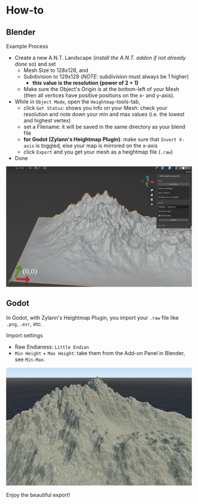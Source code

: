 # How-to

## Blender

Example Process
* Create a new A.N.T. Landscape (_install the A.N.T. addon if not already done so_) and set
  * Mesh Size to 128x128, and
  * Subdivision to 129x129 (_NOTE_: subdivision must always be 1 higher)
    * **this value is the resolution (power of 2 + 1)**
  * Make sure the Object's Origin is at the bottom-left of your Mesh (then all vertices have positive positions on the x- and y-axis).
* While in `Object Mode`, open the `Heightmap`-tools-tab,
  * click `Get Status`: shows you info on your Mesh: check your resolution and note down your min and max values (i.e. the lowest and highest vertex)
  * set a Filename: it will be saved in the same directory as your blend file
  * **for Godot (Zylann's Heightmap Plugin)**: make sure that `Invert X-axis` is toggled, else your map is mirrored on the x-axis
  * click `Export` and you get your mesh as a heightmap file (`.raw`)
* Done

![Mesh in Blender](images/blender.png)


## Godot

In Godot, with Zylann's Heightmap Plugin, you import your `.raw` file like `.png`, `.exr`, etc.

Import settings
* Raw Endianess: `Little Endian`
* `Min Height` + `Max Height`: take them from the Add-on Panel in Blender, see `Min-Max`.

![Imported map in Godot using Zylann's Heightmap Plugin](images/godot_zylanns_hm_plugin.png)

Enjoy the beautiful export!
